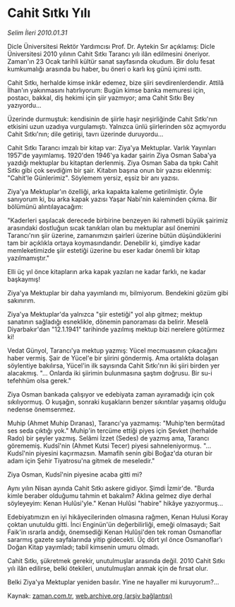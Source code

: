 # Cahit Sıtkı Yılı

*Selim İleri 2010.01.31*

<tr><td class="metin" colspan="2" style="padding-top: 20px; padding-left: 5px; ">Dicle Üniversitesi Rektör Yardımcısı Prof. Dr. Aytekin Sır açıklamış: Dicle Üniversitesi 2010 yılının Cahit Sıtkı Tarancı yılı ilân edilmesini öneriyor. Zaman'ın 23 Ocak tarihli kültür sanat sayfasında okudum. Bir dolu fesat kumkumalığı arasında bu haber, bu öneri o karlı kış günü içimi ısıttı.</td></tr><tr><td class="metin" colspan="2" style="padding-top: 20px; padding-left: 5px; "><p>Cahit Sıtkı, herhalde kimse inkâr edemez, bize şiiri sevdirenlerdendir. Attilâ İlhan'ın yakınmasını hatırlıyorum: Bugün kimse banka memuresi için, postacı, bakkal, diş hekimi için şiir yazmıyor; ama Cahit Sıtkı Bey yazıyordu...
<p>Üzerinde durmuştuk: kendisinin de şiirle haşir neşirliğinde Cahit Sıtkı'nın etkisini uzun uzadıya vurgulamıştı. Yalnızca ünlü şiirlerinden söz açmıyordu Cahit Sıtkı'nın; dile getirişi, tavrı üzerinde duruyordu...
<p>Cahit Sıtkı Tarancı imzalı bir kitap var: Ziya'ya Mektuplar. Varlık Yayınları 1957'de yayımlamış. 1920'den 1946'ya kadar şairin Ziya Osman Saba'ya yazdığı mektuplar bu kitaptan derlenmiş. Ziya Osman Saba da tıpkı Cahit Sıtkı gibi çok sevdiğim bir şair. Kitabın başına onun bir yazısı eklenmiş: "Cahit'le Günlerimiz". Söylemem yersiz, eşsiz bir anı yazısı.
<p>Ziya'ya Mektuplar'ın özelliği, arka kapakta kaleme getirilmiştir. Öyle sanıyorum ki, bu arka kapak yazısı Yaşar Nabi'nin kaleminden çıkma. Bir bölümünü alıntılayacağım:
<p>"Kaderleri şaşılacak derecede birbirine benzeyen iki rahmetli büyük şairimiz arasındaki dostluğun sıcak tanıkları olan bu mektuplar asıl önemini Tarancı'nın şiir üzerine, zamanımızın şairleri üzerine bütün düşündüklerini tam bir açıklıkla ortaya koymasındandır. Denebilir ki, şimdiye kadar memleketimizde şiir estetiği üzerine bu eser kadar önemli bir kitap yazılmamıştır."
<p>Elli üç yıl önce kitapların arka kapak yazıları ne kadar farklı, ne kadar başkaymış!
<p>Ziya'ya Mektuplar bir daha yayımlandı mı, bilmiyorum. Bendekini gözüm gibi sakınırım.
<p>Ziya'ya Mektuplar'da yalnızca "şiir estetiği" yol alıp gitmez; mektup sanatının sağladığı esneklikle, dönemin panoraması da belirir. Meselâ Diyarbakır'dan "12.1.1941" tarihinde yazılmış mektup bizi nerelere götürmez ki!
<p>Vedat Günyol, Tarancı'ya mektup yazmış: Yücel mecmuasının çıkacağını haber vermiş. Şair de Yücel'e bir şiirini göndermiş. Ama ortalıkta dolaşan söylentiye bakılırsa, Yücel'in ilk sayısında Cahit Sıtkı'nın iki şiiri birden yer alacakmış. "... Onlarda iki şiirimin bulunmasına şaştım doğrusu. Bir su-i tefehhüm olsa gerek."
<p>Ziya Osman bankada çalışıyor ve edebiyata zaman ayıramadığı için çok sıkılıyormuş. O kuşağın, sonraki kuşakların benzer sıkıntılar yaşamış olduğu nedense önemsenmez.
<p>Muhip (Ahmet Muhip Dıranas), Tarancı'ya yazmamış: "Muhip'ten bermûtad ses seda çıktığı yok." Muhip'in tercüme ettiği piyes için Şevket (herhalde Rado) bir şeyler yazmış. Selâmi İzzet (Sedes) de yazmış ama, Tarancı görememiş. Kudsî'nin (Ahmet Kutsi Tecer) piyesi sahneleniyormuş. "... Kudsî'nin piyesini kaçırmazsın. Mamafih senin gibi Boğaz'da oturan bir adam için Şehir Tiyatrosu'na gitmek de meseledir."
<p>Ziya Osman, Kudsî'nin piyesine acaba gitti mi?
<p>Aynı yılın Nisan ayında Cahit Sıtkı askere gidiyor. Şimdi İzmir'de. "Burda kimle beraber olduğumu tahmin et bakalım? Aklına gelmez diye derhal söyleyeyim: Kenan Hulûsi'yle." Kenan Hulûsi "habire" hikâye yazıyormuş...
<p>Edebiyatımızın en iyi hikâyecilerinden olmasına rağmen, Kenan Hulusi Koray çoktan unutuldu gitti. İnci Enginün'ün değerbilirliği, emeği olmasaydı; Sait Faik'in ısrarla andığı, önemsediği Kenan Hulûsi'den tek roman Osmanoflar sararmış gazete sayfalarında yitip gidecekti. Üç dört yıl önce Osmanoflar'ı Doğan Kitap yayımladı; tabiî kimsenin umuru olmadı.
<p>Cahit Sıtkı, şükretmek gerekir, unutulmuşlar arasında değil. 2010 Cahit Sıtkı yılı ilân edilirse, belki ötekileri, unutulmuşları anmak için de fırsat olur.
<p>Belki Ziya'ya Mektuplar yeniden basılır. Yine ne hayaller mi kuruyorum?... <br/></p></p></p></p></p></p></p></p></p></p></p></p></p></p></p></p></td></tr>

Kaynak: [zaman.com.tr](http://zaman.com.tr/yazar.do?yazino=946450), [web.archive.org (arşiv bağlantısı)](http://web.archive.org/web/20100202222552/http://zaman.com.tr:80/yazar.do?yazino=946450)
